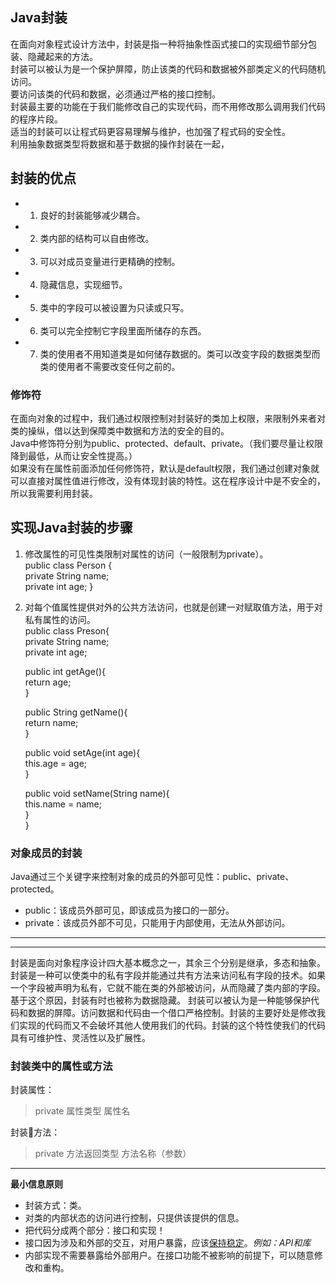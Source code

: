 ## Java封装

在面向对象程式设计方法中，封装是指一种将抽象性函式接口的实现细节部分包装、隐藏起来的方法。  
封装可以被认为是一个保护屏障，防止该类的代码和数据被外部类定义的代码随机访问。  
要访问该类的代码和数据，必须通过严格的接口控制。  
封装最主要的功能在于我们能修改自己的实现代码，而不用修改那么调用我们代码的程序片段。  
适当的封装可以让程式码更容易理解与维护，也加强了程式码的安全性。  
利用抽象数据类型将数据和基于数据的操作封装在一起，
## 封装的优点
* 1. 良好的封装能够减少耦合。
* 2. 类内部的结构可以自由修改。
* 3. 可以对成员变量进行更精确的控制。
* 4. 隐藏信息，实现细节。
* 5. 类中的字段可以被设置为只读或只写。  
* 6. 类可以完全控制它字段里面所储存的东西。  
* 7. 类的使用者不用知道类是如何储存数据的。类可以改变字段的数据类型而类的使用者不需要改变任何之前的。
###  修饰符 
在面向对象的过程中，我们通过权限控制对封装好的类加上权限，来限制外来者对类的操纵，借以达到保障类中数据和方法的安全的目的。  
Java中修饰符分别为public、protected、default、private。（我们要尽量让权限降到最低，从而让安全性提高。）  
如果没有在属性前面添加任何修饰符，默认是default权限，我们通过创建对象就可以直接对属性值进行修改，没有体现封装的特性。这在程序设计中是不安全的，所以我需要利用封装。  

## 实现Java封装的步骤
1. 修改属性的可见性类限制对属性的访问（一般限制为private）。  
public class Person {  
    private String name;  
    private int age;
}  
2. 对每个值属性提供对外的公共方法访问，也就是创建一对赋取值方法，用于对私有属性的访问。  
public class Preson{  
    private String name;  
    private int age;

    public int getAge(){  
        return age;  
    }

    public String getName(){  
        return name;  
    }  

    public void setAge(int age){  
        this.age = age;  
    }  

    public void setName(String name){  
        this.name = name;  
    }  
}  

### 对象成员的封装   
Java通过三个关键字来控制对象的成员的外部可见性：public、private、protected。  
* public：该成员外部可见，即该成员为接口的一部分。  
* private：该成员外部不可见，只能用于内部使用，无法从外部访问。  

***
***

封装是面向对象程序设计四大基本概念之一，其余三个分别是继承，多态和抽象。  
封装是一种可以使类中的私有字段并能通过共有方法来访问私有字段的技术。如果一个字段被声明为私有，它就不能在类的外部被访问，从而隐藏了类内部的字段。基于这个原因，封装有时也被称为数据隐藏。 封装可以被认为是一种能够保护代码和数据的屏障。访问数据和代码由一个借口严格控制。封装的主要好处是修改我们实现的代码而又不会破坏其他人使用我们的代码。封装的这个特性使我们的代码具有可维护性、灵活性以及扩展性。  

### 封装类中的属性或方法  
封装属性：  
> private 属性类型 属性名  

封装方法：  
> private 方法返回类型 方法名称（参数）  

****

**最小信息原则**

* 封装方式：类。  
* 对类的内部状态的访问进行控制，只提供该提供的信息。   
* 把代码分成两个部分：接口和实现！  
* 接口因为涉及和外部的交互，对用户暴露，应该<u>保持稳定</u>。*例如：API和库*  
* 内部实现不需要暴露给外部用户。在接口功能不被影响的前提下，可以随意修改和重构。  
 